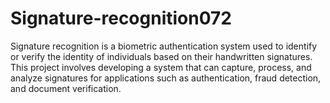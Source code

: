 # Signature-recognition072
Signature recognition is a biometric authentication system used to identify or verify the identity of individuals based on their handwritten signatures. This project involves developing a system that can capture, process, and analyze signatures for applications such as authentication, fraud detection, and document verification.
